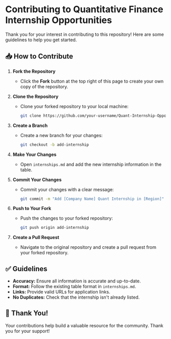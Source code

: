 # Contributing to Quantitative Finance Internship Opportunities

Thank you for your interest in contributing to this repository! Here are some guidelines to help you get started.

## 📥 How to Contribute

1. **Fork the Repository**
   - Click the **Fork** button at the top right of this page to create your own copy of the repository.

2. **Clone the Repository**
   - Clone your forked repository to your local machine:
     ```bash
     git clone https://github.com/your-username/Quant-Internship-Opportunities-APAC-EMEA.git
     ```

3. **Create a Branch**
   - Create a new branch for your changes:
     ```bash
     git checkout -b add-internship
     ```

4. **Make Your Changes**
   - Open `internships.md` and add the new internship information in the table.

5. **Commit Your Changes**
   - Commit your changes with a clear message:
     ```bash
     git commit -m "Add [Company Name] Quant Internship in [Region]"
     ```

6. **Push to Your Fork**
   - Push the changes to your forked repository:
     ```bash
     git push origin add-internship
     ```

7. **Create a Pull Request**
   - Navigate to the original repository and create a pull request from your forked repository.

## ✅ Guidelines

- **Accuracy:** Ensure all information is accurate and up-to-date.
- **Format:** Follow the existing table format in `internships.md`.
- **Links:** Provide valid URLs for application links.
- **No Duplicates:** Check that the internship isn't already listed.

## 🙏 Thank You!

Your contributions help build a valuable resource for the community. Thank you for your support!

